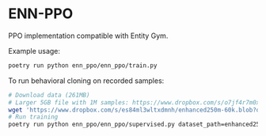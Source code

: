 # ENN-PPO

PPO implementation compatible with Entity Gym.

Example usage:

```bash
poetry run python enn_ppo/enn_ppo/train.py
```

To run behavioral cloning on recorded samples:

```bash
# Download data (261MB)
# Larger 5GB file with 1M samples: https://www.dropbox.com/s/o7jf4r7m0xtm80p/enhanced250m-1m-v2.blob?dl=1
wget 'https://www.dropbox.com/s/es84ml3wltxdmnh/enhanced250m-60k.blob?dl=1' -O enhanced250m-60k.blob
# Run training
poetry run python enn_ppo/enn_ppo/supervised.py dataset_path=enhanced250m-60k.blob optim.batch_size=256 fast_eval_samples=256
```